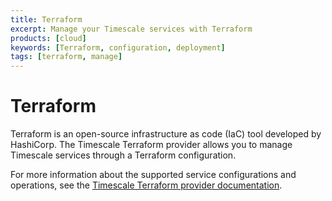 ```yaml
---
title: Terraform
excerpt: Manage your Timescale services with Terraform
products: [cloud]
keywords: [Terraform, configuration, deployment]
tags: [terraform, manage]
---
```


# Terraform

Terraform is an open-source infrastructure as code (IaC) tool developed by
HashiCorp. The Timescale Terraform provider allows you to manage Timescale
services through a Terraform configuration.

For more information about the supported service configurations and
operations, see the
[Timescale Terraform provider documentation][terraform-docs].

[terraform-docs]: https://registry.terraform.io/providers/timescale/timescale/latest/docs